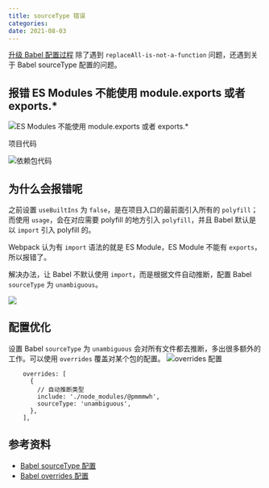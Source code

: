 ```yaml
---
title: sourceType 错误
categories:
date: 2021-08-03
---
```


[升级 Babel 配置过程](./replaceAll-is-not-a-function) 除了遇到 `replaceAll-is-not-a-function` 问题，还遇到关于 Babel sourceType 配置的问题。

<!-- more -->

## 报错 ES Modules 不能使用 module.exports 或者 exports.\*

![ES Modules 不能使用 `module.exports` 或者 `exports.*`](./module-type-error.png)

项目代码

![依赖包代码](./pmmmwh-code.png)

## 为什么会报错呢

之前设置 `useBuiltIns` 为 `false`，是在项目入口的最前面引入所有的 `polyfill`；而使用 `usage`，会在对应需要 polyfill 的地方引入 `polyfill`，并且 Babel 默认是以 `import` 引入 polyfill 的。

Webpack 认为有 `import` 语法的就是 ES Module，ES Module 不能有 `exports`，所以报错了。

解决办法，让 Babel 不默认使用 `import`，而是根据文件自动推断，配置 Babel `sourceType` 为 `unambiguous`。

![](./babel-sourceType.png)

## 配置优化

设置 Babel `sourceType` 为 `unambiguous` 会对所有文件都去推断，多出很多额外的工作。可以使用 `overrides` 覆盖对某个包的配置。
![overrides 配置](./babel-overrides.png)

```
    overrides: [
      {
        // 自动推断类型
        include: './node_modules/@pmmmwh',
        sourceType: 'unambiguous',
      },
    ],

```

## 参考资料

- [Babel sourceType 配置](https://babeljs.io/docs/en/options#sourcetype)
- [Babel overrides 配置](https://babeljs.io/docs/en/options#overrides)
